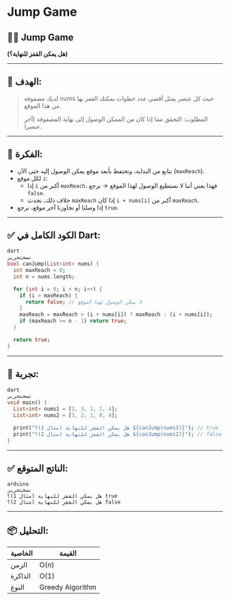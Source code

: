 # Jump Game

## 🏃‍♂️ Jump Game

**(هل يمكن القفز للنهاية؟)**

---

## 🎯 الهدف:

> لديك مصفوفة nums حيث كل عنصر يمثل أقصى عدد خطوات يمكنك القفز بها من هذا الموقع.
> 
> 
> المطلوب: التحقق مما إذا كان من الممكن الوصول إلى نهاية المصفوفة (آخر عنصر).
> 

---

## 🧠 الفكرة:

- نتابع من البداية، ونحتفظ بأبعد موقع يمكن الوصول إليه حتى الآن (`maxReach`).
- لكل موقع `i`:
    - إذا `i` أكبر من `maxReach`، فهذا يعني أننا لا نستطيع الوصول لهذا الموقع → نرجع `false`.
    - خلاف ذلك، نحدث `maxReach` إذا كان `i + nums[i]` أكبر من `maxReach`.
- إذا وصلنا أو تجاوزنا آخر موقع، نرجع `true`.

---

## ✅ الكود الكامل في Dart:

```dart
dart
نسختحرير
bool canJump(List<int> nums) {
  int maxReach = 0;
  int n = nums.length;

  for (int i = 0; i < n; i++) {
    if (i > maxReach) {
      return false; // لا يمكن الوصول لهذا الموقع
    }
    maxReach = maxReach > (i + nums[i]) ? maxReach : (i + nums[i]);
    if (maxReach >= n - 1) return true;
  }

  return true;
}

```

---

## 🧪 تجربة:

```dart
dart
نسختحرير
void main() {
  List<int> nums1 = [2, 3, 1, 1, 4];
  List<int> nums2 = [3, 2, 1, 0, 4];

  print("هل يمكن القفز للنهاية (مثال 1)؟ ${canJump(nums1)}"); // true
  print("هل يمكن القفز للنهاية (مثال 2)؟ ${canJump(nums2)}"); // false
}

```

---

## ✅ الناتج المتوقع:

```
arduino
نسختحرير
هل يمكن القفز للنهاية (مثال 1)؟ true
هل يمكن القفز للنهاية (مثال 2)؟ false

```

---

## 📦 التحليل:

| الخاصية | القيمة |
| --- | --- |
| الزمن | O(n) |
| الذاكرة | O(1) |
| النوع | Greedy Algorithm |